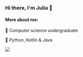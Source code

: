 ### Hi there, I'm Julia 👋
  
#### More about me:
  
🔭 Computer science undergraduate

🌱 Python, Kotlin & Java
  
  <img src="https://github-readme-stats.vercel.app/api/top-langs/?username=campanula">
<!--
**campanula/campanula** is a ✨ _special_ ✨ repository because its `README.md` (this file) appears on your GitHub profile.

Here are some ideas to get you started:

- 🔭 I’m currently working on ...
- 🌱 I’m currently learning ...
- 👯 I’m looking to collaborate on ...
- 🤔 I’m looking for help with ...
- 💬 Ask me about ...
- 📫 How to reach me: ...
- 😄 Pronouns: ...
- ⚡ Fun fact: ...
-->
